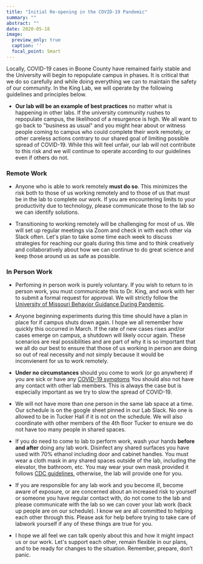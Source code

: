 ```yaml
---
title: "Initial Re-opening in the COVID-19 Pandemic"
summary: ""
abstract: ""
date: 2020-05-18
image:
  preview_only: true
  caption: ''
  focal_point: Smart
---
```


Locally, COVID-19 cases in Boone County have remained fairly stable and the University will begin to repopulate campus in phases. It is critical that we do so carefully and while doing everything we can to maintain the safety of our community. In the King Lab, we will operate by the following guidelines and principles below. 

- **Our lab will be an example of best practices** no matter what is happening in other labs. If the university community rushes to repopulate campus, the likelihood of a resurgence is high. We all want to go back to "business as usual" and you might hear about or witness people coming to campus who could complete their work remotely, or other careless actions contrary to our shared goal of limiting possible spread of COVID-19. While this will feel unfair, our lab will not contribute to this risk and we will continue to operate according to our guidelines even if others do not. 

### Remote Work

- Anyone who is able to work remotely **must do so**. This minimizes the risk both to those of us working remotely and to those of us that must be in the lab to complete our work. If you are encountering limits to your productivity due to technology, please communicate those to the lab so we can identify solutions. 

- Transitioning to working remotely will be challenging for most of us. We will set up regular meetings via Zoom and check in with each other via Slack often. Let's plan to take some time each week to discuss strategies for reaching our goals during this time and to think creatively and collaboratively about how we can continue to do great science and keep those around us as safe as possible.   

### In Person Work

- Perfoming in person work is purely voluntary. If you wish to return to in person work, you must communicate this to Dr. King, and work with her to submit a formal request for approval. We will strictly follow the [University of Missouri Behavior Guidance During Pandemic](https://mualert.missouri.edu/coronavirus/renewal/precautions.html). 

- Anyone beginning experiments during this time should have a plan in place for if campus shuts down again. I hope we all remember how quickly this occurred in March. If the rate of new cases rises and/or cases emerge on campus, a shutdown will likely occur again. These scenarios are real possibilities and are part of why it is so important that we all do our best to ensure that those of us working in person are doing so out of real necessity and not simply because it would be inconvienent for us to work remotely. 

- **Under no circumstances** should you come to work (or go anywhere) if you are sick or have any [COVID-19 symptoms](https://www.cdc.gov/coronavirus/2019-ncov/symptoms-testing/symptoms.html) You should also not have any contact with other lab members. This is always the case but is especially important as we try to slow the spread of COVID-19. 

- We will not have more than one person in the same lab space at a time. Our schedule is on the google sheet pinned in our Lab Slack. No one is allowed to be in Tucker Hall if it is not on the schedule. We will also coordinate with other members of the 4th floor Tucker to ensure we do not have too many people in shared spaces. 

- If you do need to come to lab to perform work, wash your hands **before and after** doing any lab work. Disinfect any shared surfaces you have used with 70% ethanol including door and cabinet handles. You must wear a cloth mask in any shared spaces outside of the lab, including the elevator, the bathroom, etc. You may wear your own mask provided it follows [CDC guidelines](https://www.cdc.gov/coronavirus/2019-ncov/prevent-getting-sick/diy-cloth-face-coverings.html), otherwise, the lab will provide one for you.  

- If you are responsible for any lab work and you become ill, become aware of exposure, or are concerned about an increased risk to yourself or someone you have regular contact with, do not come to the lab and please communicate with the lab so we can cover your lab work (back up people are on our schedule). I know we are all committed to helping each other through this. Please ask for help before trying to take care of labwork yourself if any of these things are true for you.

- I hope we all feel we can talk openly about this and how it might impact us or our work. Let's support each other, remain flexible in our plans, and to be ready for changes to the situation. Remember, prepare, don’t panic.



